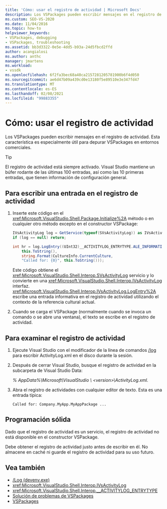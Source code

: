 ```yaml
---
title: 'Cómo: usar el registro de actividad | Microsoft Docs'
description: Los VSPackages pueden escribir mensajes en el registro de actividad. Obtenga información sobre cómo usar el registro de actividades para depurar VSPackages en entornos comerciales.
ms.custom: SEO-VS-2020
ms.date: 11/04/2016
ms.topic: how-to
helpviewer_keywords:
- VSPackages, debugging
- VSPackages, troubleshooting
ms.assetid: bb3d3322-0e5e-4dd5-b93a-24d5fbcd2ffd
author: acangialosi
ms.author: anthc
manager: jmartens
ms.workload:
- vssdk
ms.openlocfilehash: 6f2fa3bec68a40ca2157281205781900b6f4d050
ms.sourcegitcommit: ae6d47b09a439cd0e13180f5e89510e3e347fd47
ms.translationtype: MT
ms.contentlocale: es-ES
ms.lasthandoff: 02/08/2021
ms.locfileid: "99883355"
---
```

# <a name="how-to-use-the-activity-log"></a>Cómo: usar el registro de actividad
Los VSPackages pueden escribir mensajes en el registro de actividad. Esta característica es especialmente útil para depurar VSPackages en entornos comerciales.

> [!TIP]
> El registro de actividad está siempre activado. Visual Studio mantiene un búfer rodante de las últimas 100 entradas, así como las 10 primeras entradas, que tienen información de configuración general.

## <a name="to-write-an-entry-to-the-activity-log"></a>Para escribir una entrada en el registro de actividad

1. Inserte este código en el <xref:Microsoft.VisualStudio.Shell.Package.Initialize%2A> método o en cualquier otro método excepto en el constructor VSPackage:

    ```csharp
    IVsActivityLog log = GetService(typeof(SVsActivityLog)) as IVsActivityLog;
    if (log == null) return;

    int hr = log.LogEntry((UInt32)__ACTIVITYLOG_ENTRYTYPE.ALE_INFORMATION,
        this.ToString(),
        string.Format(CultureInfo.CurrentCulture,
        "Called for: {0}", this.ToString()));
    ```

     Este código obtiene el <xref:Microsoft.VisualStudio.Shell.Interop.SVsActivityLog> servicio y lo convierte en una <xref:Microsoft.VisualStudio.Shell.Interop.IVsActivityLog> interfaz. <xref:Microsoft.VisualStudio.Shell.Interop.IVsActivityLog.LogEntry%2A> escribe una entrada informativa en el registro de actividad utilizando el contexto de la referencia cultural actual.

2. Cuando se carga el VSPackage (normalmente cuando se invoca un comando o se abre una ventana), el texto se escribe en el registro de actividad.

## <a name="to-examine-the-activity-log"></a>Para examinar el registro de actividad

1. Ejecute Visual Studio con el modificador de la línea de comandos [/log](../ide/reference/log-devenv-exe.md) para escribir ActivityLog.xml en el disco durante la sesión.

2. Después de cerrar Visual Studio, busque el registro de actividad en la subcarpeta de Visual Studio Data:

   <em> *% AppData%</em>\Microsoft\VisualStudio \\ \<version>\ActivityLog.xml*.

3. Abra el registro de actividades con cualquier editor de texto. Esta es una entrada típica:

   ```
   Called for: Company.MyApp.MyAppPackage ...
   ```

## <a name="robust-programming"></a>Programación sólida

Dado que el registro de actividad es un servicio, el registro de actividad no está disponible en el constructor VSPackage.

Debe obtener el registro de actividad justo antes de escribir en él. No almacene en caché ni guarde el registro de actividad para su uso futuro.

## <a name="see-also"></a>Vea también

- [/Log (devenv.exe)](../ide/reference/log-devenv-exe.md)
- <xref:Microsoft.VisualStudio.Shell.Interop.IVsActivityLog>
- <xref:Microsoft.VisualStudio.Shell.Interop.__ACTIVITYLOG_ENTRYTYPE>
- [Solución de problemas de VSPackages](../extensibility/troubleshooting-vspackages.md)
- [VSPackages](../extensibility/internals/vspackages.md)
